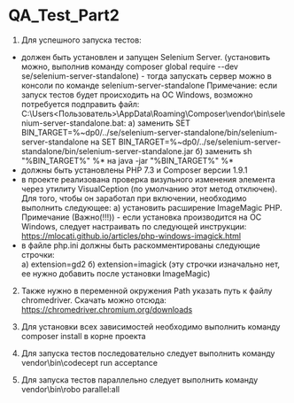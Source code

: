 # QA_Test_Part2

1. Для успешного запуска тестов:
- должен быть установлен и запущен Selenium Server. (установить можно, выполнив команду composer global require --dev se/selenium-server-standalone) - тогда запускать сервер можно в консоли по команде selenium-server-standalone
Примечание: если запуск тестов будет происходить на ОС Windows, возможно потребуется подправить файл:
C:\Users\<Пользователь>\AppData\Roaming\Composer\vendor\bin\selenium-server-standalone.bat:
 а) заменить SET BIN_TARGET=%~dp0/../se/selenium-server-standalone/bin/selenium-server-standalone
на 
SET BIN_TARGET=%~dp0/../se/selenium-server-standalone/bin/selenium-server-standalone.jar
 б)  заменить sh "%BIN_TARGET%" %* на java -jar "%BIN_TARGET%" %*
- должны быть установлены PHP 7.3 и Composer версии 1.9.1
- в проекте реализована проверка визульного изменения элемента через утилиту VisualCeption (по умолчанию этот метод отключен). Для того, чтобы он заработал при включении, необходимо выполнить следующее:
 а) установить расширение ImageMagic PHP. Примечание (Важно(!!!)) - если установка производится на ОС Windows, следует настраивать по следующей инструкции: https://mlocati.github.io/articles/php-windows-imagick.html
- в файле php.ini должны быть раскомментированы следующие строчки: <br />
 а) extension=gd2
 б) extension=imagick (эту строчки изначально нет, ее нужно добавить после установки ImageMagic)

2. Также нужно в переменной окружения Path указать путь к файлу chromedriver. Скачать можно отсюда: https://chromedriver.chromium.org/downloads

3. Для установки всех зависимостей необходимо выполнить команду composer install в корне проекта

4. Для запуска тестов последовательно следует выполнить команду vendor\bin\codecept run acceptance

5. Для запуска тестов параллельно следует выполнить команду vendor\bin\robo parallel:all
